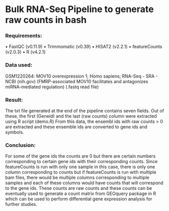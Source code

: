 # Bulk RNA-Seq Pipeline to generate raw counts in bash

### Requirements:
•	FastQC (v0.11.9)
•	Trimmomatic (v0.39)
•	HISAT2 (v2.2.1)
•	featureCounts (v2.0.3)
•	R (v4.2.1)

### Data used:
GSM1220264: MOV10 overexpression 1; Homo sapiens; RNA-Seq - SRA - NCBI (nih.gov)
(FMRP-associated MOV10 facilitates and antagonizes miRNA-mediated regulation)
(.fastq read file)

### Result:
The txt file generated at the end of the pipeline contains seven fields.
Out of these, the first (Geneid) and the last (raw counts) column were extracted using R script (demo.R)
From this data, the ensembl ids with raw counts > 0 are extracted and these ensemble ids are converted to gene ids and symbols. 
 

### Conclusion:
For some of the gene ids the counts are 0 but there are certain numbers corresponding to certain gene ids with their corresponding counts.
Since featureCounts is run with only one sample in this case, there is only one column corresponding to counts but if featureCounts is run with multiple bam files, there would be multiple columns corresponding to multiple samples and each of these columns would have counts that will correspond to the gene ids.
These counts are raw counts and these counts can be eventually used to generate a count matrix from GEOquery package in R which can be used to perform differential gene expression analysis for further studies.
